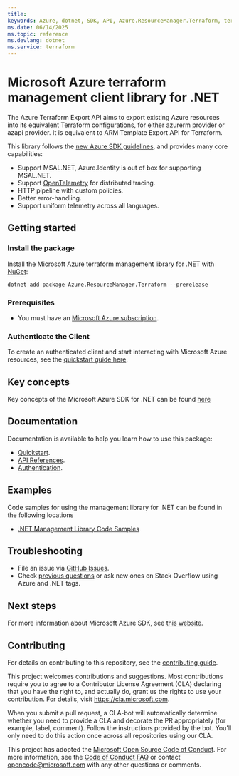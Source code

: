 ```yaml
---
title: 
keywords: Azure, dotnet, SDK, API, Azure.ResourceManager.Terraform, terraform
ms.date: 06/14/2025
ms.topic: reference
ms.devlang: dotnet
ms.service: terraform
---
```

# Microsoft Azure terraform management client library for .NET

The Azure Terraform Export API aims to export existing Azure resources into its equivalent Terraform configurations,
for either azurerm provider or azapi provider. It is equivalent to ARM Template Export API for Terraform.

This library follows the [new Azure SDK guidelines](https://azure.github.io/azure-sdk/general_introduction.html), and provides many core capabilities:

- Support MSAL.NET, Azure.Identity is out of box for supporting MSAL.NET.
- Support [OpenTelemetry](https://opentelemetry.io/) for distributed tracing.
- HTTP pipeline with custom policies.
- Better error-handling.
- Support uniform telemetry across all languages.

## Getting started

### Install the package

Install the Microsoft Azure terraform management library for .NET with [NuGet](https://www.nuget.org/):

```dotnetcli
dotnet add package Azure.ResourceManager.Terraform --prerelease
```

### Prerequisites

- You must have an [Microsoft Azure subscription](https://azure.microsoft.com/free/dotnet/).

### Authenticate the Client

To create an authenticated client and start interacting with Microsoft Azure resources, see the [quickstart guide here](https://github.com/Azure/azure-sdk-for-net/blob/main/doc/dev/mgmt_quickstart.md).

## Key concepts

Key concepts of the Microsoft Azure SDK for .NET can be found [here](https://azure.github.io/azure-sdk/dotnet_introduction.html)

## Documentation

Documentation is available to help you learn how to use this package:

- [Quickstart](https://github.com/Azure/azure-sdk-for-net/blob/main/doc/dev/mgmt_quickstart.md).
- [API References](https://learn.microsoft.com/dotnet/api/?view=azure-dotnet).
- [Authentication](https://github.com/Azure/azure-sdk-for-net/blob/main/sdk/identity/Azure.Identity/README.md).

## Examples

Code samples for using the management library for .NET can be found in the following locations

- [.NET Management Library Code Samples](https://aka.ms/azuresdk-net-mgmt-samples)

## Troubleshooting

- File an issue via [GitHub Issues](https://github.com/Azure/azure-sdk-for-net/issues).
- Check [previous questions](https://stackoverflow.com/questions/tagged/azure+.net) or ask new ones on Stack Overflow using Azure and .NET tags.

## Next steps

For more information about Microsoft Azure SDK, see [this website](https://azure.github.io/azure-sdk/).

## Contributing

For details on contributing to this repository, see the [contributing
guide][cg].

This project welcomes contributions and suggestions. Most contributions
require you to agree to a Contributor License Agreement (CLA) declaring
that you have the right to, and actually do, grant us the rights to use
your contribution. For details, visit <https://cla.microsoft.com>.

When you submit a pull request, a CLA-bot will automatically determine
whether you need to provide a CLA and decorate the PR appropriately
(for example, label, comment). Follow the instructions provided by the
bot. You'll only need to do this action once across all repositories
using our CLA.

This project has adopted the [Microsoft Open Source Code of Conduct][coc]. For
more information, see the [Code of Conduct FAQ][coc_faq] or contact
<opencode@microsoft.com> with any other questions or comments.

<!-- LINKS -->
[cg]: https://github.com/Azure/azure-sdk-for-net/blob/main/sdk/resourcemanager/Azure.ResourceManager/docs/CONTRIBUTING.md
[coc]: https://opensource.microsoft.com/codeofconduct/
[coc_faq]: https://opensource.microsoft.com/codeofconduct/faq/

